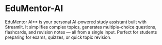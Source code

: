 # EduMentor-AI
EduMentor AI** is your personal AI-powered study assistant built with Streamlit. It simplifies complex topics, generates multiple-choice questions, flashcards, and revision notes — all from a single input. Perfect for students preparing for exams, quizzes, or quick topic revision.
